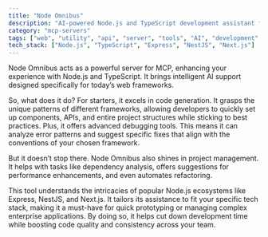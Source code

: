 ```yaml
---
title: "Node Omnibus"
description: "AI-powered Node.js and TypeScript development assistant for popular frameworks, providing code generation, debugging, and project management."
category: "mcp-servers"
tags: ["web", "utility", "api", "server", "tools", "AI", "development", "project management", "code generation", "debugging"]
tech_stack: ["Node.js", "TypeScript", "Express", "NestJS", "Next.js"]
---
```


Node Omnibus acts as a powerful server for MCP, enhancing your experience with Node.js and TypeScript. It brings intelligent AI support designed specifically for today’s web frameworks.

So, what does it do? For starters, it excels in code generation. It grasps the unique patterns of different frameworks, allowing developers to quickly set up components, APIs, and entire project structures while sticking to best practices. Plus, it offers advanced debugging tools. This means it can analyze error patterns and suggest specific fixes that align with the conventions of your chosen framework.

But it doesn’t stop there. Node Omnibus also shines in project management. It helps with tasks like dependency analysis, offers suggestions for performance enhancements, and even automates refactoring.

This tool understands the intricacies of popular Node.js ecosystems like Express, NestJS, and Next.js. It tailors its assistance to fit your specific tech stack, making it a must-have for quick prototyping or managing complex enterprise applications. By doing so, it helps cut down development time while boosting code quality and consistency across your team.